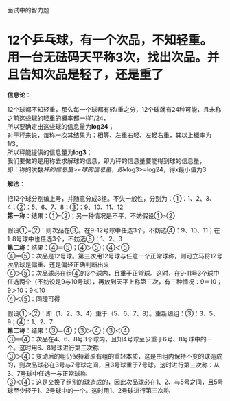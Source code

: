 面试中的智力题

# 12个乒乓球，有一个次品，不知轻重。用一台无砝码天平称3次，找出次品。并且告知次品是轻了，还是重了

**信息论**：  

12个球都不知轻重，那么每一个球都有轻/重之分，12个球就有24种可能，且未称之前这些球的轻重的概率都一样1/24，  
所以要确定出这些球的信息量为**log24**；  
对于秤来说，每称一次其结果为：相等、左重右轻、左轻右重，其以上概率为1/3，  
所以秤能提供的信息量为**log3**；  
我们要做的是用称去求解球的信息，即为秤的信息量要能得到球的信息量，  
即：称的次数*秤的信息量>=球的信息量，即x*log3>=log24，得x最小值为3  

**解法**：  

把12个球分别编上号，并随意分成3组。不失一般性，分别为：①：1、2、3、4；②：5、6、7、8；③：9、10、11、12  
**第一称**：结果：①=②；另一种情况是不平，不妨假设①>②  

假设①=②：则次品在③。在9-12号球中任选3个，不妨选④：9、10、11；在1-8号球中也任选3个，不妨选⑤：1、2、3  
**第二称**：结果：④＝⑤；④＞⑤；④＜⑤  
④＝⑤：次品是12号球。第三次用12号球与任意一个正常球称，则可立马将12号次品球是偏重、还是偏轻正确判断出来  
④＞⑤：次品球必在组④的3个球内，且重于正常球。这时，在9-11号3个球中任选两个（不妨设是9与10号球），再放到天平上称第三次，有三种情况：9＝10；9＞10；9＜10  
④＜⑤：同理可得  

假设①>②：即（1、2、3、4）重于（5、6、7、8）。重新编组：③：3、5、9；④：1、2、7  
**第二称**：结果：③＝④；③＞④；③＜④  
③＝④：次品在4、6、8号3个球内，且知4号球至少重于6号、8号球中的一个。这时用6、8号球进行第三次称  
③＞④：变动后的组仍保持着原有组的重轻本质，这是由组内保持不变的球造成的，则次品球必在3号与7号球之间，且3号球重于7号球。这时进行第三次称：从3、7号球中任选一与正常球称  
③＜④：这是交换了组别的球造成的，因此次品球必在1、2、与5号之间，且5号球至少轻于1、2号球中的一个。这时用1、2号球进行第三次称  
